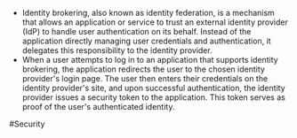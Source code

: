 - Identity brokering, also known as identity federation, is a mechanism that allows an application or service to trust an external identity provider (IdP) to handle user authentication on its behalf. Instead of the application directly managing user credentials and authentication, it delegates this responsibility to the identity provider.
- When a user attempts to log in to an application that supports identity brokering, the application redirects the user to the chosen identity provider's login page. The user then enters their credentials on the identity provider's site, and upon successful authentication, the identity provider issues a security token to the application. This token serves as proof of the user's authenticated identity.

#Security 